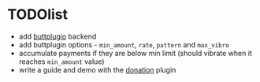TODOlist
========

- add [buttplugio](https://github.com/buttplugio/buttplug-py) backend 
- add buttplugin options - `min_amount`, `rate`, `pattern` and `max_vibro`
- accumulate payments if they are below min limit (should vibrate when it reaches `min_amount` value)
- write a guide and demo with the [donation](https://github.com/lightningd/plugins/tree/master/donations) plugin